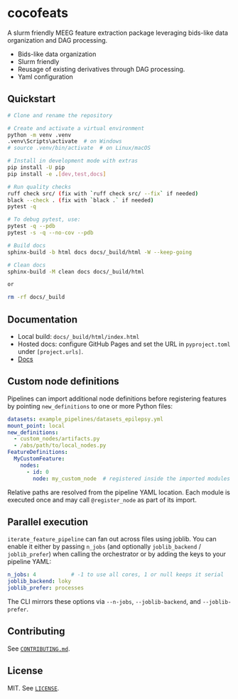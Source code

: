 # cocofeats

A slurm friendly MEEG feature extraction package leveraging bids-like data organization and DAG processing.

- Bids-like data organization
- Slurm friendly
- Reusage of existing derivatives through DAG processing.
- Yaml configuration

## Quickstart

```bash
# Clone and rename the repository

# Create and activate a virtual environment
python -m venv .venv
.venv\Scripts\activate  # on Windows
# source .venv/bin/activate  # on Linux/macOS

# Install in development mode with extras
pip install -U pip
pip install -e .[dev,test,docs]

# Run quality checks
ruff check src/ (fix with `ruff check src/ --fix` if needed)
black --check . (fix with `black .` if needed)
pytest -q

# To debug pytest, use:
pytest -q --pdb
pytest -s -q --no-cov --pdb

# Build docs
sphinx-build -b html docs docs/_build/html -W --keep-going

# Clean docs
sphinx-build -M clean docs docs/_build/html

or

rm -rf docs/_build

```

## Documentation

- Local build: `docs/_build/html/index.html`
- Hosted docs: configure GitHub Pages and set the URL in `pyproject.toml` under `[project.urls]`.
- [Docs](https://yjmantilla.github.io/cocofeats/)

## Custom node definitions

Pipelines can import additional node definitions before registering features by pointing `new_definitions` to one or more Python files:

```yaml
datasets: example_pipelines/datasets_epilepsy.yml
mount_point: local
new_definitions:
  - custom_nodes/artifacts.py
  - /abs/path/to/local_nodes.py
FeatureDefinitions:
  MyCustomFeature:
    nodes:
      - id: 0
        node: my_custom_node  # registered inside the imported modules
```

Relative paths are resolved from the pipeline YAML location. Each module is executed once and may call `@register_node` as part of its import.

## Parallel execution

`iterate_feature_pipeline` can fan out across files using joblib. You can enable it either by passing `n_jobs` (and optionally `joblib_backend` / `joblib_prefer`) when calling the orchestrator or by adding the keys to your pipeline YAML:

```yaml
n_jobs: 4           # -1 to use all cores, 1 or null keeps it serial
joblib_backend: loky
joblib_prefer: processes
```

The CLI mirrors these options via `--n-jobs`, `--joblib-backend`, and `--joblib-prefer`.

## Contributing

See [`CONTRIBUTING.md`](CONTRIBUTING.md).

## License

MIT. See [`LICENSE`](LICENSE).
